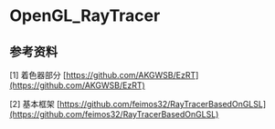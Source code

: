 # OpenGL_RayTracer

## 参考资料

[1] 着色器部分 [https://github.com/AKGWSB/EzRT](https://github.com/AKGWSB/EzRT)

[2] 基本框架 [https://github.com/feimos32/RayTracerBasedOnGLSL](https://github.com/feimos32/RayTracerBasedOnGLSL)